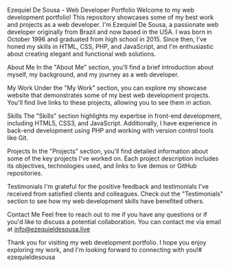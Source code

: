 Ezequiel De Sousa - Web Developer Portfolio
Welcome to my web development portfolio! This repository showcases some of my best work and projects as a web developer. I'm Ezequiel De Sousa, a passionate web developer originally from Brazil and now based in the USA. I was born in October 1996 and graduated from high school in 2015. Since then, I've honed my skills in HTML, CSS, PHP, and JavaScript, and I'm enthusiastic about creating elegant and functional web solutions.

About Me
In the "About Me" section, you'll find a brief introduction about myself, my background, and my journey as a web developer.

My Work
Under the "My Work" section, you can explore my showcase website that demonstrates some of my best web development projects. You'll find live links to these projects, allowing you to see them in action.

Skills
The "Skills" section highlights my expertise in front-end development, including HTML5, CSS3, and JavaScript. Additionally, I have experience in back-end development using PHP and working with version control tools like Git.

Projects
In the "Projects" section, you'll find detailed information about some of the key projects I've worked on. Each project description includes its objectives, technologies used, and links to live demos or GitHub repositories.

Testimonials
I'm grateful for the positive feedback and testimonials I've received from satisfied clients and colleagues. Check out the "Testimonials" section to see how my web development skills have benefited others.

Contact Me
Feel free to reach out to me if you have any questions or if you'd like to discuss a potential collaboration. You can contact me via email at info@ezequieldesousa.live

Thank you for visiting my web development portfolio. I hope you enjoy exploring my work, and I'm looking forward to connecting with you!# ezequieldesousa
